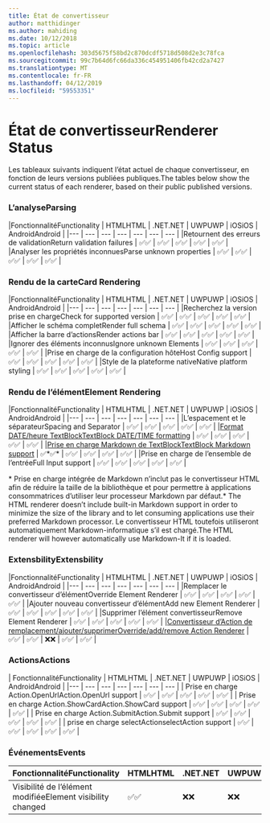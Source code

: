 ```yaml
---
title: État de convertisseur
author: matthidinger
ms.author: mahiding
ms.date: 10/12/2018
ms.topic: article
ms.openlocfilehash: 303d5675f58bd2c870dcdf5718d508d2e3c78fca
ms.sourcegitcommit: 99c7b64d6fc66da336c454951406fb42cd2a7427
ms.translationtype: MT
ms.contentlocale: fr-FR
ms.lasthandoff: 04/12/2019
ms.locfileid: "59553351"
---
```

# <a name="renderer-status"></a><span data-ttu-id="1dcda-102">État de convertisseur</span><span class="sxs-lookup"><span data-stu-id="1dcda-102">Renderer Status</span></span>
<span data-ttu-id="1dcda-103">Les tableaux suivants indiquent l’état actuel de chaque convertisseur, en fonction de leurs versions publiées publiques.</span><span class="sxs-lookup"><span data-stu-id="1dcda-103">The tables below show the current status of each renderer, based on their public published versions.</span></span>

### <a name="parsing"></a><span data-ttu-id="1dcda-104">L’analyse</span><span class="sxs-lookup"><span data-stu-id="1dcda-104">Parsing</span></span>

|<span data-ttu-id="1dcda-105">Fonctionnalité</span><span class="sxs-lookup"><span data-stu-id="1dcda-105">Functionality</span></span> | <span data-ttu-id="1dcda-106">HTML</span><span class="sxs-lookup"><span data-stu-id="1dcda-106">HTML</span></span> | <span data-ttu-id="1dcda-107">.NET</span><span class="sxs-lookup"><span data-stu-id="1dcda-107">.NET</span></span> | <span data-ttu-id="1dcda-108">UWP</span><span class="sxs-lookup"><span data-stu-id="1dcda-108">UWP</span></span> | <span data-ttu-id="1dcda-109">iOS</span><span class="sxs-lookup"><span data-stu-id="1dcda-109">iOS</span></span> | <span data-ttu-id="1dcda-110">Android</span><span class="sxs-lookup"><span data-stu-id="1dcda-110">Android</span></span> |
|--- | --- | --- | --- | --- | --- | --- |
|<span data-ttu-id="1dcda-111">Retournent des erreurs de validation</span><span class="sxs-lookup"><span data-stu-id="1dcda-111">Return validation failures</span></span> | <span data-ttu-id="1dcda-112">✅</span><span class="sxs-lookup"><span data-stu-id="1dcda-112">✅</span></span> | <span data-ttu-id="1dcda-113">✅</span><span class="sxs-lookup"><span data-stu-id="1dcda-113">✅</span></span> | <span data-ttu-id="1dcda-114">✅</span><span class="sxs-lookup"><span data-stu-id="1dcda-114">✅</span></span> | <span data-ttu-id="1dcda-115">✅</span><span class="sxs-lookup"><span data-stu-id="1dcda-115">✅</span></span> | <span data-ttu-id="1dcda-116">✅</span><span class="sxs-lookup"><span data-stu-id="1dcda-116">✅</span></span> |
|<span data-ttu-id="1dcda-117">Analyser les propriétés inconnues</span><span class="sxs-lookup"><span data-stu-id="1dcda-117">Parse unknown properties</span></span> | <span data-ttu-id="1dcda-118">✅</span><span class="sxs-lookup"><span data-stu-id="1dcda-118">✅</span></span> | <span data-ttu-id="1dcda-119">✅</span><span class="sxs-lookup"><span data-stu-id="1dcda-119">✅</span></span> | <span data-ttu-id="1dcda-120">✅</span><span class="sxs-lookup"><span data-stu-id="1dcda-120">✅</span></span> | <span data-ttu-id="1dcda-121">✅</span><span class="sxs-lookup"><span data-stu-id="1dcda-121">✅</span></span> | <span data-ttu-id="1dcda-122">✅</span><span class="sxs-lookup"><span data-stu-id="1dcda-122">✅</span></span> |

### <a name="card-rendering"></a><span data-ttu-id="1dcda-123">Rendu de la carte</span><span class="sxs-lookup"><span data-stu-id="1dcda-123">Card Rendering</span></span>

|<span data-ttu-id="1dcda-124">Fonctionnalité</span><span class="sxs-lookup"><span data-stu-id="1dcda-124">Functionality</span></span> | <span data-ttu-id="1dcda-125">HTML</span><span class="sxs-lookup"><span data-stu-id="1dcda-125">HTML</span></span> | <span data-ttu-id="1dcda-126">.NET</span><span class="sxs-lookup"><span data-stu-id="1dcda-126">.NET</span></span> | <span data-ttu-id="1dcda-127">UWP</span><span class="sxs-lookup"><span data-stu-id="1dcda-127">UWP</span></span> | <span data-ttu-id="1dcda-128">iOS</span><span class="sxs-lookup"><span data-stu-id="1dcda-128">iOS</span></span> | <span data-ttu-id="1dcda-129">Android</span><span class="sxs-lookup"><span data-stu-id="1dcda-129">Android</span></span> |
|--- | --- | --- | --- | --- | --- | --- |
|<span data-ttu-id="1dcda-130">Recherchez la version prise en charge</span><span class="sxs-lookup"><span data-stu-id="1dcda-130">Check for supported version</span></span> | <span data-ttu-id="1dcda-131">✅</span><span class="sxs-lookup"><span data-stu-id="1dcda-131">✅</span></span> | <span data-ttu-id="1dcda-132">✅</span><span class="sxs-lookup"><span data-stu-id="1dcda-132">✅</span></span> | <span data-ttu-id="1dcda-133">✅</span><span class="sxs-lookup"><span data-stu-id="1dcda-133">✅</span></span> | <span data-ttu-id="1dcda-134">✅</span><span class="sxs-lookup"><span data-stu-id="1dcda-134">✅</span></span> | <span data-ttu-id="1dcda-135">✅</span><span class="sxs-lookup"><span data-stu-id="1dcda-135">✅</span></span>  |
|<span data-ttu-id="1dcda-136">Afficher le schéma complet</span><span class="sxs-lookup"><span data-stu-id="1dcda-136">Render full schema</span></span> | <span data-ttu-id="1dcda-137">✅</span><span class="sxs-lookup"><span data-stu-id="1dcda-137">✅</span></span> | <span data-ttu-id="1dcda-138">✅</span><span class="sxs-lookup"><span data-stu-id="1dcda-138">✅</span></span> | <span data-ttu-id="1dcda-139">✅</span><span class="sxs-lookup"><span data-stu-id="1dcda-139">✅</span></span> | <span data-ttu-id="1dcda-140">✅</span><span class="sxs-lookup"><span data-stu-id="1dcda-140">✅</span></span> | <span data-ttu-id="1dcda-141">✅</span><span class="sxs-lookup"><span data-stu-id="1dcda-141">✅</span></span> |
|<span data-ttu-id="1dcda-142">Afficher la barre d’actions</span><span class="sxs-lookup"><span data-stu-id="1dcda-142">Render actions bar</span></span> | <span data-ttu-id="1dcda-143">✅</span><span class="sxs-lookup"><span data-stu-id="1dcda-143">✅</span></span> | <span data-ttu-id="1dcda-144">✅</span><span class="sxs-lookup"><span data-stu-id="1dcda-144">✅</span></span> | <span data-ttu-id="1dcda-145">✅</span><span class="sxs-lookup"><span data-stu-id="1dcda-145">✅</span></span> | <span data-ttu-id="1dcda-146">✅</span><span class="sxs-lookup"><span data-stu-id="1dcda-146">✅</span></span> | <span data-ttu-id="1dcda-147">✅</span><span class="sxs-lookup"><span data-stu-id="1dcda-147">✅</span></span> |
|<span data-ttu-id="1dcda-148">Ignorer des éléments inconnus</span><span class="sxs-lookup"><span data-stu-id="1dcda-148">Ignore unknown Elements</span></span> | <span data-ttu-id="1dcda-149">✅</span><span class="sxs-lookup"><span data-stu-id="1dcda-149">✅</span></span> | <span data-ttu-id="1dcda-150">✅</span><span class="sxs-lookup"><span data-stu-id="1dcda-150">✅</span></span> | <span data-ttu-id="1dcda-151">✅</span><span class="sxs-lookup"><span data-stu-id="1dcda-151">✅</span></span> | <span data-ttu-id="1dcda-152">✅</span><span class="sxs-lookup"><span data-stu-id="1dcda-152">✅</span></span> | <span data-ttu-id="1dcda-153">✅</span><span class="sxs-lookup"><span data-stu-id="1dcda-153">✅</span></span> |
|<span data-ttu-id="1dcda-154">Prise en charge de la configuration hôte</span><span class="sxs-lookup"><span data-stu-id="1dcda-154">Host Config support</span></span> | <span data-ttu-id="1dcda-155">✅</span><span class="sxs-lookup"><span data-stu-id="1dcda-155">✅</span></span> | <span data-ttu-id="1dcda-156">✅</span><span class="sxs-lookup"><span data-stu-id="1dcda-156">✅</span></span> | <span data-ttu-id="1dcda-157">✅</span><span class="sxs-lookup"><span data-stu-id="1dcda-157">✅</span></span> | <span data-ttu-id="1dcda-158">✅</span><span class="sxs-lookup"><span data-stu-id="1dcda-158">✅</span></span> | <span data-ttu-id="1dcda-159">✅</span><span class="sxs-lookup"><span data-stu-id="1dcda-159">✅</span></span> |
|<span data-ttu-id="1dcda-160">Style de la plateforme native</span><span class="sxs-lookup"><span data-stu-id="1dcda-160">Native platform styling</span></span> | <span data-ttu-id="1dcda-161">✅</span><span class="sxs-lookup"><span data-stu-id="1dcda-161">✅</span></span> | <span data-ttu-id="1dcda-162">✅</span><span class="sxs-lookup"><span data-stu-id="1dcda-162">✅</span></span> | <span data-ttu-id="1dcda-163">✅</span><span class="sxs-lookup"><span data-stu-id="1dcda-163">✅</span></span> | <span data-ttu-id="1dcda-164">✅</span><span class="sxs-lookup"><span data-stu-id="1dcda-164">✅</span></span> | <span data-ttu-id="1dcda-165">✅</span><span class="sxs-lookup"><span data-stu-id="1dcda-165">✅</span></span> |

### <a name="element-rendering"></a><span data-ttu-id="1dcda-166">Rendu de l’élément</span><span class="sxs-lookup"><span data-stu-id="1dcda-166">Element Rendering</span></span>

|<span data-ttu-id="1dcda-167">Fonctionnalité</span><span class="sxs-lookup"><span data-stu-id="1dcda-167">Functionality</span></span> | <span data-ttu-id="1dcda-168">HTML</span><span class="sxs-lookup"><span data-stu-id="1dcda-168">HTML</span></span> | <span data-ttu-id="1dcda-169">.NET</span><span class="sxs-lookup"><span data-stu-id="1dcda-169">.NET</span></span> | <span data-ttu-id="1dcda-170">UWP</span><span class="sxs-lookup"><span data-stu-id="1dcda-170">UWP</span></span> | <span data-ttu-id="1dcda-171">iOS</span><span class="sxs-lookup"><span data-stu-id="1dcda-171">iOS</span></span> | <span data-ttu-id="1dcda-172">Android</span><span class="sxs-lookup"><span data-stu-id="1dcda-172">Android</span></span> |
|--- | --- | --- | --- | --- | --- | --- |
|<span data-ttu-id="1dcda-173">L’espacement et le séparateur</span><span class="sxs-lookup"><span data-stu-id="1dcda-173">Spacing and Separator</span></span> | <span data-ttu-id="1dcda-174">✅</span><span class="sxs-lookup"><span data-stu-id="1dcda-174">✅</span></span> | <span data-ttu-id="1dcda-175">✅</span><span class="sxs-lookup"><span data-stu-id="1dcda-175">✅</span></span> | <span data-ttu-id="1dcda-176">✅</span><span class="sxs-lookup"><span data-stu-id="1dcda-176">✅</span></span> | <span data-ttu-id="1dcda-177">✅</span><span class="sxs-lookup"><span data-stu-id="1dcda-177">✅</span></span> | <span data-ttu-id="1dcda-178">✅</span><span class="sxs-lookup"><span data-stu-id="1dcda-178">✅</span></span> |
|[<span data-ttu-id="1dcda-179">Format DATE/heure TextBlock</span><span class="sxs-lookup"><span data-stu-id="1dcda-179">TextBlock DATE/TIME formatting</span></span>](../authoring-cards/text-features.md#datetime-formatting-and-localization) | <span data-ttu-id="1dcda-180">✅</span><span class="sxs-lookup"><span data-stu-id="1dcda-180">✅</span></span> | <span data-ttu-id="1dcda-181">✅</span><span class="sxs-lookup"><span data-stu-id="1dcda-181">✅</span></span> | <span data-ttu-id="1dcda-182">✅</span><span class="sxs-lookup"><span data-stu-id="1dcda-182">✅</span></span> | <span data-ttu-id="1dcda-183">✅</span><span class="sxs-lookup"><span data-stu-id="1dcda-183">✅</span></span> | <span data-ttu-id="1dcda-184">✅</span><span class="sxs-lookup"><span data-stu-id="1dcda-184">✅</span></span> |
|[<span data-ttu-id="1dcda-185">Prise en charge Markdown de TextBlock</span><span class="sxs-lookup"><span data-stu-id="1dcda-185">TextBlock Markdown support</span></span>](../authoring-cards/text-features.md#markdown) | <span data-ttu-id="1dcda-186">✅\*</span><span class="sxs-lookup"><span data-stu-id="1dcda-186">✅\*</span></span> | <span data-ttu-id="1dcda-187">✅</span><span class="sxs-lookup"><span data-stu-id="1dcda-187">✅</span></span> | <span data-ttu-id="1dcda-188">✅</span><span class="sxs-lookup"><span data-stu-id="1dcda-188">✅</span></span> | <span data-ttu-id="1dcda-189">✅</span><span class="sxs-lookup"><span data-stu-id="1dcda-189">✅</span></span> | <span data-ttu-id="1dcda-190">✅</span><span class="sxs-lookup"><span data-stu-id="1dcda-190">✅</span></span> |
|<span data-ttu-id="1dcda-191">Prise en charge de l’ensemble de l’entrée</span><span class="sxs-lookup"><span data-stu-id="1dcda-191">Full Input support</span></span> | <span data-ttu-id="1dcda-192">✅</span><span class="sxs-lookup"><span data-stu-id="1dcda-192">✅</span></span> | <span data-ttu-id="1dcda-193">✅</span><span class="sxs-lookup"><span data-stu-id="1dcda-193">✅</span></span> | <span data-ttu-id="1dcda-194">✅</span><span class="sxs-lookup"><span data-stu-id="1dcda-194">✅</span></span> | <span data-ttu-id="1dcda-195">✅</span><span class="sxs-lookup"><span data-stu-id="1dcda-195">✅</span></span> | <span data-ttu-id="1dcda-196">✅</span><span class="sxs-lookup"><span data-stu-id="1dcda-196">✅</span></span> |

<span data-ttu-id="1dcda-197">\* Prise en charge intégrée de Markdown n’inclut pas le convertisseur HTML afin de réduire la taille de la bibliothèque et pour permettre à applications consommatrices d’utiliser leur processeur Markdown par défaut.</span><span class="sxs-lookup"><span data-stu-id="1dcda-197">\* The HTML renderer doesn’t include built-in Markdown support in order to minimize the size of the library and to let consuming applications use their preferred Markdown processor.</span></span> <span data-ttu-id="1dcda-198">Le convertisseur HTML toutefois utiliseront automatiquement Markdown-informatique s’il est chargé.</span><span class="sxs-lookup"><span data-stu-id="1dcda-198">The HTML renderer will however automatically use Markdown-It if it is loaded.</span></span>

### <a name="extensbility"></a><span data-ttu-id="1dcda-199">Extensbility</span><span class="sxs-lookup"><span data-stu-id="1dcda-199">Extensbility</span></span>

|<span data-ttu-id="1dcda-200">Fonctionnalité</span><span class="sxs-lookup"><span data-stu-id="1dcda-200">Functionality</span></span> | <span data-ttu-id="1dcda-201">HTML</span><span class="sxs-lookup"><span data-stu-id="1dcda-201">HTML</span></span> | <span data-ttu-id="1dcda-202">.NET</span><span class="sxs-lookup"><span data-stu-id="1dcda-202">.NET</span></span> | <span data-ttu-id="1dcda-203">UWP</span><span class="sxs-lookup"><span data-stu-id="1dcda-203">UWP</span></span> | <span data-ttu-id="1dcda-204">iOS</span><span class="sxs-lookup"><span data-stu-id="1dcda-204">iOS</span></span> | <span data-ttu-id="1dcda-205">Android</span><span class="sxs-lookup"><span data-stu-id="1dcda-205">Android</span></span> |
|--- | --- | --- | --- | --- | --- | --- |
|<span data-ttu-id="1dcda-206">Remplacer le convertisseur d’élément</span><span class="sxs-lookup"><span data-stu-id="1dcda-206">Override Element Renderer</span></span> | <span data-ttu-id="1dcda-207">✅</span><span class="sxs-lookup"><span data-stu-id="1dcda-207">✅</span></span> | <span data-ttu-id="1dcda-208">✅</span><span class="sxs-lookup"><span data-stu-id="1dcda-208">✅</span></span> | <span data-ttu-id="1dcda-209">✅</span><span class="sxs-lookup"><span data-stu-id="1dcda-209">✅</span></span> | <span data-ttu-id="1dcda-210">✅</span><span class="sxs-lookup"><span data-stu-id="1dcda-210">✅</span></span> | <span data-ttu-id="1dcda-211">✅</span><span class="sxs-lookup"><span data-stu-id="1dcda-211">✅</span></span> |
|<span data-ttu-id="1dcda-212">Ajouter nouveau convertisseur d’élément</span><span class="sxs-lookup"><span data-stu-id="1dcda-212">Add new Element Renderer</span></span> | <span data-ttu-id="1dcda-213">✅</span><span class="sxs-lookup"><span data-stu-id="1dcda-213">✅</span></span> | <span data-ttu-id="1dcda-214">✅</span><span class="sxs-lookup"><span data-stu-id="1dcda-214">✅</span></span> | <span data-ttu-id="1dcda-215">✅</span><span class="sxs-lookup"><span data-stu-id="1dcda-215">✅</span></span> | <span data-ttu-id="1dcda-216">✅</span><span class="sxs-lookup"><span data-stu-id="1dcda-216">✅</span></span> | <span data-ttu-id="1dcda-217">✅</span><span class="sxs-lookup"><span data-stu-id="1dcda-217">✅</span></span> |
|<span data-ttu-id="1dcda-218">Supprimer l’élément convertisseur</span><span class="sxs-lookup"><span data-stu-id="1dcda-218">Remove Element Renderer</span></span> | <span data-ttu-id="1dcda-219">✅</span><span class="sxs-lookup"><span data-stu-id="1dcda-219">✅</span></span> | <span data-ttu-id="1dcda-220">✅</span><span class="sxs-lookup"><span data-stu-id="1dcda-220">✅</span></span> | <span data-ttu-id="1dcda-221">✅</span><span class="sxs-lookup"><span data-stu-id="1dcda-221">✅</span></span> | <span data-ttu-id="1dcda-222">✅</span><span class="sxs-lookup"><span data-stu-id="1dcda-222">✅</span></span> | <span data-ttu-id="1dcda-223">✅</span><span class="sxs-lookup"><span data-stu-id="1dcda-223">✅</span></span> |
|[<span data-ttu-id="1dcda-224">Convertisseur d’Action de remplacement/ajouter/supprimer</span><span class="sxs-lookup"><span data-stu-id="1dcda-224">Override/add/remove Action Renderer</span></span>](https://github.com/Microsoft/AdaptiveCards/issues/1671) | <span data-ttu-id="1dcda-225">✅</span><span class="sxs-lookup"><span data-stu-id="1dcda-225">✅</span></span> | <span data-ttu-id="1dcda-226">✅</span><span class="sxs-lookup"><span data-stu-id="1dcda-226">✅</span></span> | <span data-ttu-id="1dcda-227">❌</span><span class="sxs-lookup"><span data-stu-id="1dcda-227">❌</span></span> | <span data-ttu-id="1dcda-228">✅</span><span class="sxs-lookup"><span data-stu-id="1dcda-228">✅</span></span> | <span data-ttu-id="1dcda-229">✅</span><span class="sxs-lookup"><span data-stu-id="1dcda-229">✅</span></span> |

### <a name="actions"></a><span data-ttu-id="1dcda-230">Actions</span><span class="sxs-lookup"><span data-stu-id="1dcda-230">Actions</span></span>

| <span data-ttu-id="1dcda-231">Fonctionnalité</span><span class="sxs-lookup"><span data-stu-id="1dcda-231">Functionality</span></span> | <span data-ttu-id="1dcda-232">HTML</span><span class="sxs-lookup"><span data-stu-id="1dcda-232">HTML</span></span> | <span data-ttu-id="1dcda-233">.NET</span><span class="sxs-lookup"><span data-stu-id="1dcda-233">.NET</span></span> | <span data-ttu-id="1dcda-234">UWP</span><span class="sxs-lookup"><span data-stu-id="1dcda-234">UWP</span></span> | <span data-ttu-id="1dcda-235">iOS</span><span class="sxs-lookup"><span data-stu-id="1dcda-235">iOS</span></span> | <span data-ttu-id="1dcda-236">Android</span><span class="sxs-lookup"><span data-stu-id="1dcda-236">Android</span></span> |
|--- | --- | --- | --- | --- | --- | --- |
| <span data-ttu-id="1dcda-237">Prise en charge Action.OpenUrl</span><span class="sxs-lookup"><span data-stu-id="1dcda-237">Action.OpenUrl support</span></span> | <span data-ttu-id="1dcda-238">✅</span><span class="sxs-lookup"><span data-stu-id="1dcda-238">✅</span></span> | <span data-ttu-id="1dcda-239">✅</span><span class="sxs-lookup"><span data-stu-id="1dcda-239">✅</span></span> | <span data-ttu-id="1dcda-240">✅</span><span class="sxs-lookup"><span data-stu-id="1dcda-240">✅</span></span> | <span data-ttu-id="1dcda-241">✅</span><span class="sxs-lookup"><span data-stu-id="1dcda-241">✅</span></span> | <span data-ttu-id="1dcda-242">✅</span><span class="sxs-lookup"><span data-stu-id="1dcda-242">✅</span></span>  |
| <span data-ttu-id="1dcda-243">Prise en charge Action.ShowCard</span><span class="sxs-lookup"><span data-stu-id="1dcda-243">Action.ShowCard support</span></span>  | <span data-ttu-id="1dcda-244">✅</span><span class="sxs-lookup"><span data-stu-id="1dcda-244">✅</span></span> | <span data-ttu-id="1dcda-245">✅</span><span class="sxs-lookup"><span data-stu-id="1dcda-245">✅</span></span> | <span data-ttu-id="1dcda-246">✅</span><span class="sxs-lookup"><span data-stu-id="1dcda-246">✅</span></span> | <span data-ttu-id="1dcda-247">✅</span><span class="sxs-lookup"><span data-stu-id="1dcda-247">✅</span></span> | <span data-ttu-id="1dcda-248">✅</span><span class="sxs-lookup"><span data-stu-id="1dcda-248">✅</span></span> |
| <span data-ttu-id="1dcda-249">Prise en charge Action.Submit</span><span class="sxs-lookup"><span data-stu-id="1dcda-249">Action.Submit support</span></span>  | <span data-ttu-id="1dcda-250">✅</span><span class="sxs-lookup"><span data-stu-id="1dcda-250">✅</span></span> | <span data-ttu-id="1dcda-251">✅</span><span class="sxs-lookup"><span data-stu-id="1dcda-251">✅</span></span> | <span data-ttu-id="1dcda-252">✅</span><span class="sxs-lookup"><span data-stu-id="1dcda-252">✅</span></span> | <span data-ttu-id="1dcda-253">✅</span><span class="sxs-lookup"><span data-stu-id="1dcda-253">✅</span></span> | <span data-ttu-id="1dcda-254">✅</span><span class="sxs-lookup"><span data-stu-id="1dcda-254">✅</span></span>  |
| <span data-ttu-id="1dcda-255">prise en charge selectAction</span><span class="sxs-lookup"><span data-stu-id="1dcda-255">selectAction support</span></span> | <span data-ttu-id="1dcda-256">✅</span><span class="sxs-lookup"><span data-stu-id="1dcda-256">✅</span></span> | <span data-ttu-id="1dcda-257">✅</span><span class="sxs-lookup"><span data-stu-id="1dcda-257">✅</span></span> | <span data-ttu-id="1dcda-258">✅</span><span class="sxs-lookup"><span data-stu-id="1dcda-258">✅</span></span> | <span data-ttu-id="1dcda-259">✅</span><span class="sxs-lookup"><span data-stu-id="1dcda-259">✅</span></span> | <span data-ttu-id="1dcda-260">✅</span><span class="sxs-lookup"><span data-stu-id="1dcda-260">✅</span></span> |

### <a name="events"></a><span data-ttu-id="1dcda-261">Événements</span><span class="sxs-lookup"><span data-stu-id="1dcda-261">Events</span></span>

|       <span data-ttu-id="1dcda-262">Fonctionnalité</span><span class="sxs-lookup"><span data-stu-id="1dcda-262">Functionality</span></span>        | <span data-ttu-id="1dcda-263">HTML</span><span class="sxs-lookup"><span data-stu-id="1dcda-263">HTML</span></span> | <span data-ttu-id="1dcda-264">.NET</span><span class="sxs-lookup"><span data-stu-id="1dcda-264">.NET</span></span> | <span data-ttu-id="1dcda-265">UWP</span><span class="sxs-lookup"><span data-stu-id="1dcda-265">UWP</span></span> | <span data-ttu-id="1dcda-266">iOS</span><span class="sxs-lookup"><span data-stu-id="1dcda-266">iOS</span></span> | <span data-ttu-id="1dcda-267">Android</span><span class="sxs-lookup"><span data-stu-id="1dcda-267">Android</span></span> | 
|----------------------------|------|------|-----|-----|---------|
| <span data-ttu-id="1dcda-268">Visibilité de l’élément modifiée</span><span class="sxs-lookup"><span data-stu-id="1dcda-268">Element visibility changed</span></span> |  <span data-ttu-id="1dcda-269">✅</span><span class="sxs-lookup"><span data-stu-id="1dcda-269">✅</span></span>   |  <span data-ttu-id="1dcda-270">❌</span><span class="sxs-lookup"><span data-stu-id="1dcda-270">❌</span></span>   |  <span data-ttu-id="1dcda-271">❌</span><span class="sxs-lookup"><span data-stu-id="1dcda-271">❌</span></span>  |  <span data-ttu-id="1dcda-272">❌</span><span class="sxs-lookup"><span data-stu-id="1dcda-272">❌</span></span>  | <span data-ttu-id="1dcda-273">❌</span><span class="sxs-lookup"><span data-stu-id="1dcda-273">❌</span></span> |

